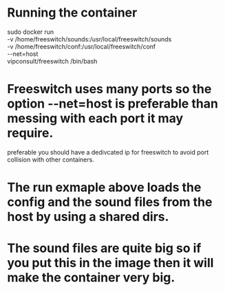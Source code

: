 # Running the container
sudo docker run \
	-v /home/freeswitch/sounds:/usr/local/freeswitch/sounds \
	-v /home/freeswitch/conf:/usr/local/freeswitch/conf \
	--net=host \
	vipconsult/freeswitch /bin/bash


# Freeswitch uses many ports so the option --net=host is preferable than messing with each port it may require.
 preferable you should have a dedivcated ip for freeswitch to avoid port collision with other containers.

# The run exmaple above loads the config and the sound files from the host by using a shared dirs.
# The sound files are quite big so if you put this in the image then it will make the container very big.

